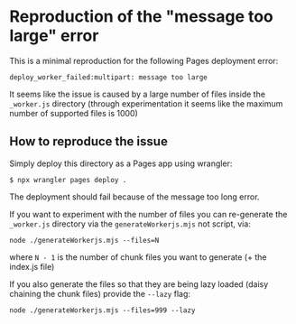 # Reproduction of the "message too large" error

This is a minimal reproduction for the following Pages deployment error:
```
deploy_worker_failed:multipart: message too large
```

It seems like the issue is caused by a large number of files inside the `_worker.js` directory
(through experimentation it seems like the maximum number of supported files is 1000)

## How to reproduce the issue

Simply deploy this directory as a Pages app using wrangler:
```
$ npx wrangler pages deploy .
```

The deployment should fail because of the message too long error.

If you want to experiment with the number of files you can re-generate the `_worker.js` directory
via the `generateWorkerjs.mjs` not script, via:
```
node ./generateWorkerjs.mjs --files=N
```
where `N - 1` is the number of chunk files you want to generate (+ the index.js file)

If you also generate the files so that they are being lazy loaded (daisy chaining the chunk files) provide
the `--lazy` flag:
```
node ./generateWorkerjs.mjs --files=999 --lazy
```